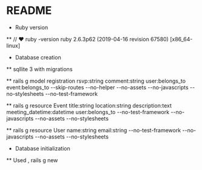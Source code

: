 # README

* Ruby version

** // ♥  ruby -version
ruby 2.6.3p62 (2019-04-16 revision 67580) [x86_64-linux]


* Database creation

** sqllite 3 with migrations

** rails g model registration rsvp:string comment:string user:belongs_to event:belongs_to --skip-routes --no-helper --no-assets --no-javascripts --no-stylesheets --no-test-framework


** rails g resource Event title:string location:string description:text meeting_datetime:datetime user:belongs_to --no-test-framework --no-javascripts --no-assets --no-stylesheets  



** rails g resource User name:string email:string --no-test-framework --no-javascripts --no-assets --no-stylesheets


* Database initialization

** Used , rails g new 

